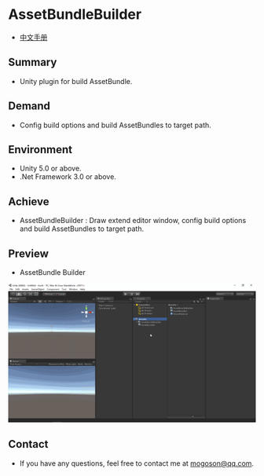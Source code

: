﻿# AssetBundleBuilder
- [中文手册](./README_ZH.md)

## Summary
- Unity plugin for build AssetBundle.

## Demand
- Config build options and build AssetBundles to target path.

## Environment
- Unity 5.0 or above.
- .Net Framework 3.0 or above.

## Achieve
- AssetBundleBuilder : Draw extend editor window, config build options and build AssetBundles to target path.

## Preview
- AssetBundle Builder

![AssetBundleBuilder](./Attachments/AssetBundleBuilder.gif)

## Contact
- If you have any questions, feel free to contact me at mogoson@qq.com.
